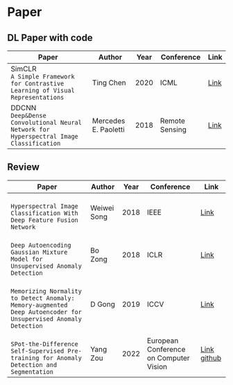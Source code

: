 # Paper  

## DL Paper with code 
   
|Paper|Author|Year|Conference|Link| 
|------|---|---|---|---|
|SimCLR <br/>`A Simple Framework for Contrastive Learning of Visual Representations`|Ting Chen|2020|ICML|[Link](https://arxiv.org/abs/2002.05709)|
|DDCNN <br/>`Deep&Dense Convolutional Neural Network for Hyperspectral Image Classification`|Mercedes E. Paoletti|2018|Remote Sensing|[Link](https://www.mdpi.com/2072-4292/10/9/1454)|
  
## Review
|Paper|Author|Year|Conference|Link| 
|------|---|---|---|---|
|<br/>`Hyperspectral Image Classification With Deep Feature Fusion Network`|Weiwei Song|2018|IEEE|[Link](https://ieeexplore.ieee.org/document/8283837)|
|<br/>`Deep Autoencoding Gaussian Mixture Model for Unsupervised Anomaly Detection`|Bo Zong|2018|ICLR|[Link](https://openreview.net/forum?id=BJJLHbb0-)|
|<br/>`Memorizing Normality to Detect Anomaly: Memory-augmented Deep Autoencoder for Unsupervised Anomaly Detection`|D Gong|2019|ICCV|[Link](https://arxiv.org/abs/1904.02639)|
|<br/>`SPot-the-Difference Self-Supervised Pre-training for Anomaly Detection and Segmentation`|Yang Zou|2022|European Conference on Computer Vision|[Link](https://arxiv.org/abs/2207.14315) [github](https://github.com/amazon-science/spot-diff#spot-the-difference-self-supervised-pre-training-for-anomaly-detection-and-segmentation)|
